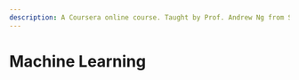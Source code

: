 ```yaml
---
description: A Coursera online course. Taught by Prof. Andrew Ng from Stanford University.
---
```


# Machine Learning

